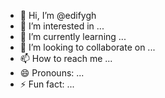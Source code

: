 - 👋 Hi, I’m @edifygh
- 👀 I’m interested in ...
- 🌱 I’m currently learning ...
- 💞️ I’m looking to collaborate on ...
- 📫 How to reach me ...
- 😄 Pronouns: ...
- ⚡ Fun fact: ...

<!---
edifygh/edifygh is a ✨ special ✨ repository because its `README.md` (this file) appears on your GitHub profile.
You can click the Preview link to take a look at your changes.
--->

